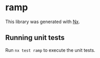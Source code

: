 # ramp

This library was generated with [Nx](https://nx.dev).

## Running unit tests

Run `nx test ramp` to execute the unit tests.
